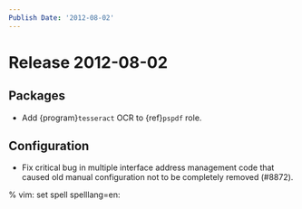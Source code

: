 ```yaml
---
Publish Date: '2012-08-02'
---
```


# Release 2012-08-02

## Packages

- Add {program}`tesseract` OCR to {ref}`pspdf` role.

## Configuration

- Fix critical bug in multiple interface address management code that caused old
  manual configuration not to be completely removed (#8872).

% vim: set spell spelllang=en:
